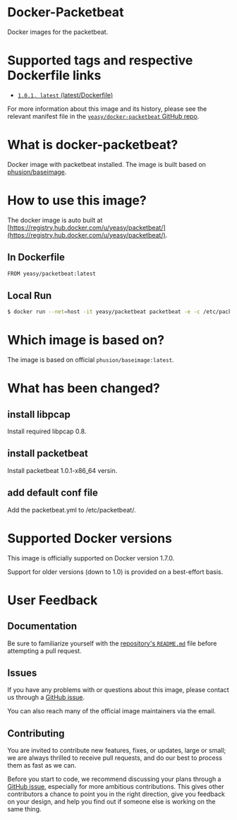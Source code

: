 Docker-Packetbeat
===
Docker images for the packetbeat.


# Supported tags and respective Dockerfile links

* [`1.0.1, latest` (latest/Dockerfile)](https://github.com/yeasy/docker-packetbeat/blob/master/Dockerfile)

For more information about this image and its history, please see the relevant manifest file in the [`yeasy/docker-packetbeat` GitHub repo](https://github.com/yeasy/docker-packetbeat).

# What is docker-packetbeat?
Docker image with packetbeat installed. The image is built based on [phusion/baseimage](https://github.com/phusion/baseimage-docker).


# How to use this image?
The docker image is auto built at [https://registry.hub.docker.com/u/yeasy/packetbeat/](https://registry.hub.docker.com/u/yeasy/packetbeat/).


## In Dockerfile
```sh
FROM yeasy/packetbeat:latest
```

## Local Run
```sh
$ docker run --net=host -it yeasy/packetbeat packetbeat -e -c /etc/packetbeat/packetbeat.conf
```

# Which image is based on?
The image is based on official `phusion/baseimage:latest`.

# What has been changed?
## install libpcap
Install required  libpcap 0.8.

## install packetbeat
Install packetbeat 1.0.1-x86_64 versin.

## add default conf file
Add the packetbeat.yml to /etc/packetbeat/.

# Supported Docker versions

This image is officially supported on Docker version 1.7.0.

Support for older versions (down to 1.0) is provided on a best-effort basis.

# User Feedback
## Documentation
Be sure to familiarize yourself with the [repository's `README.md`](https://github.com/yeasy/docker-packetbeat/blob/master/README.md) file before attempting a pull request.

## Issues
If you have any problems with or questions about this image, please contact us through a [GitHub issue](https://github.com/yeasy/docker-packetbeat/issues).

You can also reach many of the official image maintainers via the email.

## Contributing

You are invited to contribute new features, fixes, or updates, large or small; we are always thrilled to receive pull requests, and do our best to process them as fast as we can.

Before you start to code, we recommend discussing your plans through a [GitHub issue](https://github.com/yeasy/docker-packetbeat/issues), especially for more ambitious contributions. This gives other contributors a chance to point you in the right direction, give you feedback on your design, and help you find out if someone else is working on the same thing.
